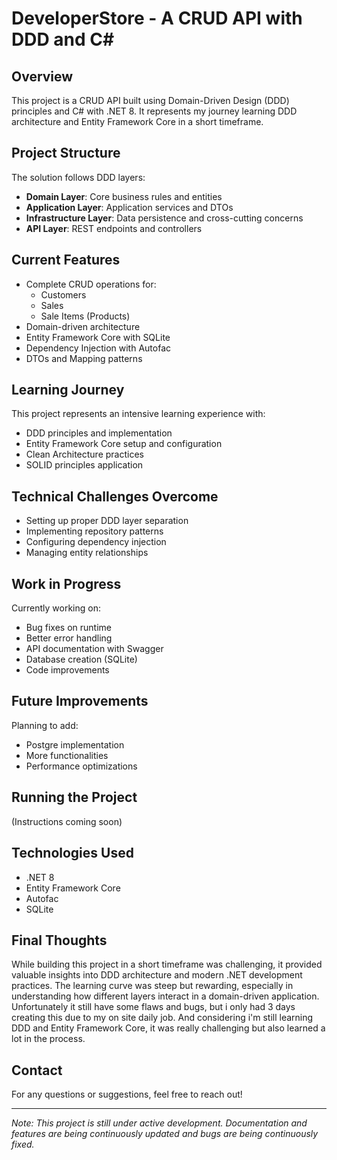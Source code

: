# DeveloperStore - A CRUD API with DDD and C#

## Overview
This project is a CRUD API built using Domain-Driven Design (DDD) principles and C# with .NET 8. It represents my journey learning DDD architecture and Entity Framework Core in a short timeframe.

## Project Structure
The solution follows DDD layers:

- **Domain Layer**: Core business rules and entities
- **Application Layer**: Application services and DTOs
- **Infrastructure Layer**: Data persistence and cross-cutting concerns
- **API Layer**: REST endpoints and controllers

## Current Features
- Complete CRUD operations for:
  - Customers
  - Sales
  - Sale Items (Products)
- Domain-driven architecture
- Entity Framework Core with SQLite
- Dependency Injection with Autofac
- DTOs and Mapping patterns

## Learning Journey
This project represents an intensive learning experience with:
- DDD principles and implementation
- Entity Framework Core setup and configuration
- Clean Architecture practices
- SOLID principles application

## Technical Challenges Overcome
- Setting up proper DDD layer separation
- Implementing repository patterns
- Configuring dependency injection
- Managing entity relationships

## Work in Progress
Currently working on:
- Bug fixes on runtime
- Better error handling
- API documentation with Swagger
- Database creation (SQLite)
- Code improvements

## Future Improvements
Planning to add:
- Postgre implementation
- More functionalities
- Performance optimizations

## Running the Project
(Instructions coming soon)

## Technologies Used
- .NET 8
- Entity Framework Core
- Autofac
- SQLite

## Final Thoughts
While building this project in a short timeframe was challenging, it provided valuable insights into DDD architecture and modern .NET development practices. The learning curve was steep but rewarding, especially in understanding how different layers interact in a domain-driven application.
Unfortunately it still have some flaws and bugs, but i only had 3 days creating this due to my on site daily job. And considering i'm still learning DDD and Entity Framework Core, it was really challenging but also learned a lot in the process.

## Contact
For any questions or suggestions, feel free to reach out!

---
*Note: This project is still under active development. Documentation and features are being continuously updated and bugs are being continuously fixed.*